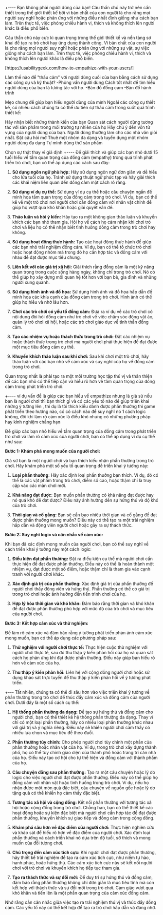 +----
Bạn không phải người dùng của bạn!
Câu thần chú này trở nên cần thiết trong thế giới thiết kế bởi vì bản chất của con người là cho rằng mọi người suy nghĩ hoặc phản ứng với những điều nhất định giống như cách bạn làm. Trên thực tế, việc phóng chiếu hành vi, thích và không thích lên người khác là điều phổ biến.

Câu thần chú này cực kì quan trọng trong thế giới thiết kế và nền tảng sơ khai để tạo ra trò chơi hay ứng dụng thành công. Vì bản chất của con người là cho rằng mọi người suy nghĩ hoặc phản ứng với những sự vật, sự việc giống như cách bạn làm. Trên thực tế, việc phóng chiếu hành vi, thích và không thích lên người khác là điều phổ biến.

[https://usabilitygeek.com/how-to-empathize-with-your-users/]

Làm thế nào để "thấu cảm" với người dùng cuối của bạn bằng cách sử dụng các công cụ và kỹ thuật?
-Phỏng vấn người dùng
Cách tốt nhất để tìm hiểu người dùng của bạn là tương tác với họ.
-Bản đồ đồng cảm
-Bản đồ hành trình 

Mẹo chung để giúp bạn hiểu người dùng của mình
Ngoài các công cụ thiết kế, có nhiều cách chúng ta có thể ưu tiên sự thấu cảm trong suốt quá trình thiết kế:

Hãy nhận biết những thành kiến của bạn
Quan sát cách người dùng tương tác với sản phẩm trong môi trường tự nhiên của họ
Hãy chú ý đến vốn từ vựng của người dùng của bạn. Người dùng thường làm cho các nhà văn giỏi nhất.
Đặt câu hỏi mở
Thuê một nhóm đa dạng và tuyển dụng một nhóm người dùng đa dạng
Tự mình dùng thử sản phẩm

Chọn sự thật thay vì giả định 
+----
Để giải thích và giúp các bạn nhỏ dưới 15 tuổi hiểu về tầm quan trọng của đồng cảm (empathy) trong quá trình phát triển trò chơi, bạn có thể áp dụng các cách sau đây:

1. **Sử dụng ngôn ngữ phù hợp:** Hãy sử dụng ngôn ngữ đơn giản và dễ hiểu cho lứa tuổi của họ. Tránh sử dụng thuật ngữ phức tạp và hãy giải thích các khái niệm liên quan đến đồng cảm một cách rõ ràng.

2. **Sử dụng ví dụ cụ thể:** Sử dụng ví dụ cụ thể hoặc câu chuyện ngắn để minh họa tầm quan trọng của đồng cảm trong trò chơi. Ví dụ, bạn có thể kể về một trò chơi nơi người chơi cần đồng cảm với nhân vật chính để giúp họ vượt qua khó khăn hoặc giải quyết vấn đề.

3. **Thảo luận và hỏi ý kiến:** Hãy tạo ra một không gian thảo luận và khuyến khích các bạn nhỏ tham gia. Hỏi họ về cách họ cảm nhận khi chơi trò chơi và liệu họ có thể nhận biết tình huống đồng cảm trong trò chơi hay không.

4. **Sử dụng hoạt động thực hành:** Tạo các hoạt động thực hành để giúp các bạn nhỏ trải nghiệm đồng cảm. Ví dụ, bạn có thể tổ chức trò chơi hoặc hoạt động nhóm mà trong đó họ cần hợp tác và đồng cảm với nhau để đạt được mục tiêu chung.

5. **Liên kết với các giá trị xã hội:** Giải thích rằng đồng cảm là một kỹ năng quan trọng trong cuộc sống hàng ngày, không chỉ trong trò chơi. Nó có thể giúp họ xây dựng mối quan hệ tốt hơn với bạn bè, gia đình và những người xung quanh.

6. **Sử dụng hình ảnh và đồ họa:** Sử dụng hình ảnh và đồ họa hấp dẫn để minh họa các khía cạnh của đồng cảm trong trò chơi. Hình ảnh có thể giúp họ hiểu và nhớ lâu hơn.

7. **Chơi các trò chơi có yếu tố đồng cảm:** Đưa ra ví dụ về các trò chơi có nội dung đòi hỏi đồng cảm như trò chơi về việc chăm sóc động vật ảo, quản lý trò chơi xã hội, hoặc các trò chơi giáo dục về tình thần đồng cảm.

8. **Tạo các nhiệm vụ hoặc thách thức trong trò chơi:** Đặt các nhiệm vụ hoặc thách thức trong trò chơi mà người chơi phải thực hiện để đạt được một mục tiêu đồng cảm cụ thể.

9. **Khuyến khích thảo luận sau khi chơi:** Sau khi chơi một trò chơi, hãy thảo luận với các bạn nhỏ về cảm xúc và suy nghĩ của họ về đồng cảm trong trò chơi.

Quan trọng nhất là phải tạo ra một môi trường học tập thú vị và thân thiện để các bạn nhỏ có thể tiếp cận và hiểu rõ hơn về tầm quan trọng của đồng cảm trong phát triển trò chơi.

+----
ví dụ vấn đề là giúp các bạn hiểu về empathize nhưng là giả sử nếu bạn là người chơi thì bạn thích gì và có các yếu tố nào để giúp triển khai những ý tưởng lên , thí dụ là tôi thích kiểu dành được phần thưởng thì game phát triển theo hướng nào, có có cách nào để suy nghĩ nó 1 cách logic không, đôi khi làm rõ cảm xúc là điều khó nhưng có những phương pháp hay kinh nghiệm chẳng hạn

Để giúp các bạn nhỏ hiểu về tầm quan trọng của đồng cảm trong phát triển trò chơi và làm rõ cảm xúc của người chơi, bạn có thể áp dụng ví dụ cụ thể như sau:

**Bước 1: Khám phá mong muốn của người chơi:**

Giả sử bạn là một người chơi và bạn thích kiểu nhận phần thưởng trong trò chơi. Hãy khám phá một số yếu tố quan trọng để triển khai ý tưởng này:

1. **Loại phần thưởng:** Hãy xác định loại phần thưởng bạn thích. Ví dụ, đó có thể là các vật phẩm trong trò chơi, điểm số cao, hoặc thậm chí là truy cập vào các màn chơi mới.

2. **Khả năng đạt được:** Bạn muốn phần thưởng có khả năng đạt được hay nó quá khó để đạt được? Điều này ảnh hưởng đến sự hứng thú và độ khó của trò chơi.

3. **Thời gian và cố gắng:** Bạn sẽ cần bao nhiêu thời gian và cố gắng để đạt được phần thưởng mong muốn? Điều này có thể tạo ra một trải nghiệm hấp dẫn và động viên người chơi hoặc gây ra sự thách thức.

**Bước 2: Suy nghĩ logic và cân nhắc về cảm xúc:**

Khi bạn đã xác định mong muốn của người chơi, bạn có thể suy nghĩ về cách triển khai ý tưởng này một cách logic:

1. **Điều kiện đạt phần thưởng:** Đặt ra điều kiện cụ thể mà người chơi cần thực hiện để đạt được phần thưởng. Điều này có thể là hoàn thành một nhiệm vụ, đạt được một số điểm, hoặc thậm chí là tham gia vào cạnh tranh với người chơi khác.

2. **Xác định giá trị của phần thưởng:** Xác định giá trị của phần thưởng để người chơi thấy động viên và hứng thú. Phần thưởng có thể có giá trị trong trò chơi hoặc ảnh hưởng đến tiến trình chơi của họ.

3. **Hợp lý hóa thời gian và khó khăn:** Đảm bảo rằng thời gian và khó khăn để đạt được phần thưởng phù hợp với mức độ của trò chơi và mục tiêu của người chơi.

**Bước 3: Kết hợp cảm xúc và thử nghiệm:**

Để làm rõ cảm xúc và đảm bảo rằng ý tưởng phát triển phản ánh cảm xúc mong muốn, bạn có thể áp dụng các phương pháp sau:

1. **Thử nghiệm với người chơi thực tế:** Thực hiện cuộc thử nghiệm với người chơi thực tế, sau đó thu thập ý kiến ​​phản hồi của họ và quan sát cách họ phản ứng khi đạt được phần thưởng. Điều này giúp bạn hiểu rõ hơn về cảm xúc của họ.

2. **Thu thập ý kiến ​​phản hồi:** Liên hệ với cộng đồng người chơi hoặc sử dụng khảo sát trực tuyến để thu thập ý kiến ​​phản hồi về ý tưởng phát triển.

+---
Tất nhiên, chúng ta có thể đi sâu hơn vào việc triển khai ý tưởng về phần thưởng trong trò chơi để thúc đẩy cảm xúc và đồng cảm của người chơi. Dưới đây là một số cách cụ thể:

1. **Hệ thống phần thưởng đa dạng:** Để tạo sự hứng thú và đồng cảm cho người chơi, bạn có thể thiết kế hệ thống phần thưởng đa dạng. Thay vì chỉ có một loại phần thưởng, hãy có nhiều loại phần thưởng khác nhau với giá trị và ý nghĩa riêng. Điều này sẽ khiến người chơi cảm thấy có nhiều lựa chọn và mục tiêu để theo đuổi.

2. **Phần thưởng tùy chỉnh:** Cho phép người chơi tùy chỉnh một phần của phần thưởng hoặc nhân vật của họ. Ví dụ, trong trò chơi xây dựng thành phố, họ có thể tùy chỉnh giao diện của thành phố hoặc trang trí căn nhà của họ. Điều này tạo cơ hội cho tự thể hiện và đồng cảm với thành phẩm của họ.

3. **Câu chuyện đằng sau phần thưởng:** Tạo ra một câu chuyện hoặc lý do logic cho việc người chơi đạt được phần thưởng. Điều này có thể giúp họ đồng cảm với nhân vật hoặc tình huống trong trò chơi. Ví dụ, nếu họ nhận được một món quà đặc biệt, câu chuyện về nguồn gốc hoặc lý do tặng quà có thể khiến họ cảm thấy đặc biệt.

4. **Tương tác xã hội và cộng đồng:** Kết nối phần thưởng với tương tác xã hội hoặc cộng đồng trong trò chơi. Chẳng hạn, bạn có thể thiết kế các hoạt động hoặc sự kiện đặc biệt mà người chơi cần hợp tác để đạt được phần thưởng, khuyến khích sự giao tiếp và đồng cảm trong cộng đồng.

5. **Khám phá sâu hơn về đặc điểm của người chơi:** Thực hiện nghiên cứu và khảo sát để hiểu rõ hơn về đặc điểm của người chơi. Xác định loại phần thưởng và cách triển khai nó dựa trên độ tuổi, sở thích và mong muốn của đối tượng chơi.

6. **Chú trọng đến cảm xúc tích cực:** Khi người chơi đạt được phần thưởng, hãy thiết kế trải nghiệm để tạo ra cảm xúc tích cực, như niềm tự hào, hạnh phúc, hoặc hứng thú. Các cảm xúc tích cực này sẽ kết nối người chơi với trò chơi và khuyến khích họ tiếp tục tham gia.

7. **Tạo ra thách thức và sự đổi mới:** Để duy trì sự hứng thú và đồng cảm, đảm bảo rằng phần thưởng không chỉ đơn giản là mục tiêu tĩnh mà còn kết hợp với thách thức và sự đổi mới trong trò chơi. Cảm giác vượt qua khó khăn và tiến lên là một phần quan trọng của cảm xúc đồng cảm.

Nhớ rằng cần cân nhắc giữa việc tạo ra trải nghiệm thú vị và thúc đẩy đồng cảm. Các yếu tố này có thể kết hợp để tạo ra trò chơi hấp dẫn và đáng nhớ.
